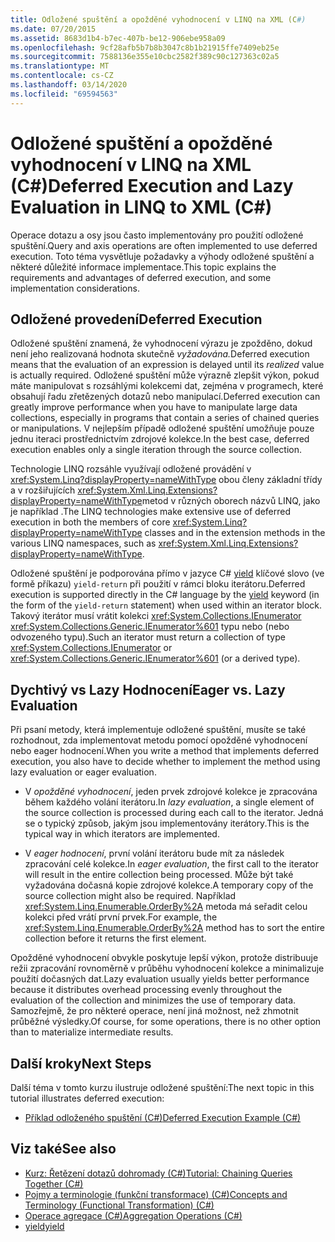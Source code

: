 ```yaml
---
title: Odložené spuštění a opožděné vyhodnocení v LINQ na XML (C#)
ms.date: 07/20/2015
ms.assetid: 8683d1b4-b7ec-407b-be12-906ebe958a09
ms.openlocfilehash: 9cf28afb5b7b8b3047c8b1b21915ffe7409eb25e
ms.sourcegitcommit: 7588136e355e10cbc2582f389c90c127363c02a5
ms.translationtype: MT
ms.contentlocale: cs-CZ
ms.lasthandoff: 03/14/2020
ms.locfileid: "69594563"
---
```

# <a name="deferred-execution-and-lazy-evaluation-in-linq-to-xml-c"></a><span data-ttu-id="1c094-102">Odložené spuštění a opožděné vyhodnocení v LINQ na XML (C#)</span><span class="sxs-lookup"><span data-stu-id="1c094-102">Deferred Execution and Lazy Evaluation in LINQ to XML (C#)</span></span>
<span data-ttu-id="1c094-103">Operace dotazu a osy jsou často implementovány pro použití odložené spuštění.</span><span class="sxs-lookup"><span data-stu-id="1c094-103">Query and axis operations are often implemented to use deferred execution.</span></span> <span data-ttu-id="1c094-104">Toto téma vysvětluje požadavky a výhody odložené spuštění a některé důležité informace implementace.</span><span class="sxs-lookup"><span data-stu-id="1c094-104">This topic explains the requirements and advantages of deferred execution, and some implementation considerations.</span></span>  
  
## <a name="deferred-execution"></a><span data-ttu-id="1c094-105">Odložené provedení</span><span class="sxs-lookup"><span data-stu-id="1c094-105">Deferred Execution</span></span>  
 <span data-ttu-id="1c094-106">Odložené spuštění znamená, že vyhodnocení výrazu je zpožděno, dokud není jeho realizovaná hodnota skutečně *vyžadována.*</span><span class="sxs-lookup"><span data-stu-id="1c094-106">Deferred execution means that the evaluation of an expression is delayed until its *realized* value is actually required.</span></span> <span data-ttu-id="1c094-107">Odložené spuštění může výrazně zlepšit výkon, pokud máte manipulovat s rozsáhlými kolekcemi dat, zejména v programech, které obsahují řadu zřetězených dotazů nebo manipulací.</span><span class="sxs-lookup"><span data-stu-id="1c094-107">Deferred execution can greatly improve performance when you have to manipulate large data collections, especially in programs that contain a series of chained queries or manipulations.</span></span> <span data-ttu-id="1c094-108">V nejlepším případě odložené spuštění umožňuje pouze jednu iteraci prostřednictvím zdrojové kolekce.</span><span class="sxs-lookup"><span data-stu-id="1c094-108">In the best case, deferred execution enables only a single iteration through the source collection.</span></span>  
  
 <span data-ttu-id="1c094-109">Technologie LINQ rozsáhle využívají odložené provádění v <xref:System.Linq?displayProperty=nameWithType> obou členy základní třídy a v rozšiřujících <xref:System.Xml.Linq.Extensions?displayProperty=nameWithType>metod v různých oborech názvů LINQ, jako je například .</span><span class="sxs-lookup"><span data-stu-id="1c094-109">The LINQ technologies make extensive use of deferred execution in both the members of core <xref:System.Linq?displayProperty=nameWithType> classes and in the extension methods in the various LINQ namespaces, such as <xref:System.Xml.Linq.Extensions?displayProperty=nameWithType>.</span></span>  
  
 <span data-ttu-id="1c094-110">Odložené spuštění je podporována přímo v jazyce C# [yield](../../../language-reference/keywords/yield.md) klíčové slovo (ve formě příkazu) `yield-return` při použití v rámci bloku iterátoru.</span><span class="sxs-lookup"><span data-stu-id="1c094-110">Deferred execution is supported directly in the C# language by the [yield](../../../language-reference/keywords/yield.md) keyword (in the form of the `yield-return` statement) when used within an iterator block.</span></span> <span data-ttu-id="1c094-111">Takový iterátor musí vrátit kolekci <xref:System.Collections.IEnumerator> <xref:System.Collections.Generic.IEnumerator%601> typu nebo (nebo odvozeného typu).</span><span class="sxs-lookup"><span data-stu-id="1c094-111">Such an iterator must return a collection of type <xref:System.Collections.IEnumerator> or <xref:System.Collections.Generic.IEnumerator%601> (or a derived type).</span></span>  
  
## <a name="eager-vs-lazy-evaluation"></a><span data-ttu-id="1c094-112">Dychtivý vs Lazy Hodnocení</span><span class="sxs-lookup"><span data-stu-id="1c094-112">Eager vs. Lazy Evaluation</span></span>  
 <span data-ttu-id="1c094-113">Při psaní metody, která implementuje odložené spuštění, musíte se také rozhodnout, zda implementovat metodu pomocí opožděné vyhodnocení nebo eager hodnocení.</span><span class="sxs-lookup"><span data-stu-id="1c094-113">When you write a method that implements deferred execution, you also have to decide whether to implement the method using lazy evaluation or eager evaluation.</span></span>  
  
- <span data-ttu-id="1c094-114">V *opožděné vyhodnocení*, jeden prvek zdrojové kolekce je zpracována během každého volání iterátoru.</span><span class="sxs-lookup"><span data-stu-id="1c094-114">In *lazy evaluation*, a single element of the source collection is processed during each call to the iterator.</span></span> <span data-ttu-id="1c094-115">Jedná se o typický způsob, jakým jsou implementovány iterátory.</span><span class="sxs-lookup"><span data-stu-id="1c094-115">This is the typical way in which iterators are implemented.</span></span>  
  
- <span data-ttu-id="1c094-116">V *eager hodnocení*, první volání iterátoru bude mít za následek zpracování celé kolekce.</span><span class="sxs-lookup"><span data-stu-id="1c094-116">In *eager evaluation*, the first call to the iterator will result in the entire collection being processed.</span></span> <span data-ttu-id="1c094-117">Může být také vyžadována dočasná kopie zdrojové kolekce.</span><span class="sxs-lookup"><span data-stu-id="1c094-117">A temporary copy of the source collection might also be required.</span></span> <span data-ttu-id="1c094-118">Například <xref:System.Linq.Enumerable.OrderBy%2A> metoda má seřadit celou kolekci před vrátí první prvek.</span><span class="sxs-lookup"><span data-stu-id="1c094-118">For example, the <xref:System.Linq.Enumerable.OrderBy%2A> method has to sort the entire collection before it returns the first element.</span></span>  
  
 <span data-ttu-id="1c094-119">Opožděné vyhodnocení obvykle poskytuje lepší výkon, protože distribuuje režii zpracování rovnoměrně v průběhu vyhodnocení kolekce a minimalizuje použití dočasných dat.</span><span class="sxs-lookup"><span data-stu-id="1c094-119">Lazy evaluation usually yields better performance because it distributes overhead processing evenly throughout the evaluation of the collection and minimizes the use of temporary data.</span></span> <span data-ttu-id="1c094-120">Samozřejmě, že pro některé operace, není jiná možnost, než zhmotnit průběžné výsledky.</span><span class="sxs-lookup"><span data-stu-id="1c094-120">Of course, for some operations, there is no other option than to materialize intermediate results.</span></span>  
  
## <a name="next-steps"></a><span data-ttu-id="1c094-121">Další kroky</span><span class="sxs-lookup"><span data-stu-id="1c094-121">Next Steps</span></span>  
 <span data-ttu-id="1c094-122">Další téma v tomto kurzu ilustruje odložené spuštění:</span><span class="sxs-lookup"><span data-stu-id="1c094-122">The next topic in this tutorial illustrates deferred execution:</span></span>  
  
- [<span data-ttu-id="1c094-123">Příklad odloženého spuštění (C#)</span><span class="sxs-lookup"><span data-stu-id="1c094-123">Deferred Execution Example (C#)</span></span>](./deferred-execution-example.md)  
  
## <a name="see-also"></a><span data-ttu-id="1c094-124">Viz také</span><span class="sxs-lookup"><span data-stu-id="1c094-124">See also</span></span>

- [<span data-ttu-id="1c094-125">Kurz: Řetězení dotazů dohromady (C#)</span><span class="sxs-lookup"><span data-stu-id="1c094-125">Tutorial: Chaining Queries Together (C#)</span></span>](./deferred-execution-and-lazy-evaluation-in-linq-to-xml.md)
- [<span data-ttu-id="1c094-126">Pojmy a terminologie (funkční transformace) (C#)</span><span class="sxs-lookup"><span data-stu-id="1c094-126">Concepts and Terminology (Functional Transformation) (C#)</span></span>](./concepts-and-terminology-functional-transformation.md)
- [<span data-ttu-id="1c094-127">Operace agregace (C#)</span><span class="sxs-lookup"><span data-stu-id="1c094-127">Aggregation Operations (C#)</span></span>](./aggregation-operations.md)
- [<span data-ttu-id="1c094-128">yield</span><span class="sxs-lookup"><span data-stu-id="1c094-128">yield</span></span>](../../../language-reference/keywords/yield.md)
